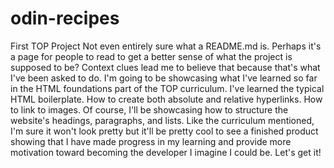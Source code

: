 # odin-recipes
First TOP Project
Not even entirely sure what a README.md is. Perhaps it's a page for people to read to get a better sense of what the project is supposed to be? Context clues lead me to believe that because that's what I've been asked to do. I'm going to be showcasing what I've learned so far in the HTML foundations part of the TOP curriculum. I've learned the typical HTML boilerplate. How to create both absolute and relative hyperlinks. How to link to images. Of course, I'll be showcasing how to structure the website's headings, paragraphs, and lists. Like the curriculum mentioned, I'm sure it won't look pretty but it'll be pretty cool to see a finished product showing that I have made progress in my learning and provide more motivation toward becoming the developer I imagine I could be. Let's get it!
